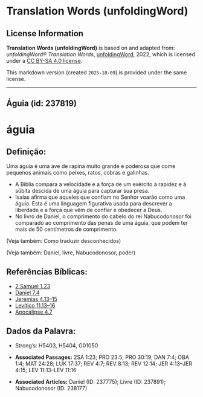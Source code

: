 # Translation Words (unfoldingWord)

## License Information

**Translation Words (unfoldingWord)** is based on and adapted from: _unfoldingWord® Translation Words_, [unfoldingWord](https://unfoldingword.org/utw), 2022, which is licensed under a [CC BY-SA 4.0 license](https://creativecommons.org/licenses/by-sa/4.0/legalcode.en).

This markdown version (created `2025-10-09`) is provided under the same license.



--------------------------------

## Águia (id: 237819)

águia
=====

Definição:
----------

Uma águia é uma ave de rapina muito grande e poderosa que come pequenos animais como peixes, ratos, cobras e galinhas.

* A Bíblia compara a velocidade e a força de um exército à rapidez e à súbita descida de uma águia para capturar sua presa.
* Isaías afirma que aqueles que confiam no Senhor voarão como uma águia. Esta é uma linguagem figurativa usada para descrever a liberdade e a força que vêm de confiar e obedecer a Deus.
* No livro de Daniel, o comprimento do cabelo do rei Nabucodonosor foi comparado ao comprimento das penas de uma águia, que podem ter mais de 50 centímetros de comprimento.

(Veja também: Como traduzir desconhecidos)

(Veja também: Daniel, livre, Nabucodonosor, poder)

Referências Bíblicas:
---------------------

* [2 Samuel 1\.23](https://ref.ly/2Sam1:23)
* [Daniel 7\.4](https://ref.ly/Dan7:4)
* [Jeremias 4\.13–15](https://ref.ly/Jer4:13-Jer4:15)
* [Levítico 11\.13–16](https://ref.ly/Lev11:13-Lev11:16)
* [Apocalipse 4\.7](https://ref.ly/Rev4:7)

Dados da Palavra:
-----------------

* Strong’s: H5403, H5404, G01050

* **Associated Passages:** 2SA 1:23; PRO 23:5; PRO 30:19; DAN 7:4; OBA 1:4; MAT 24:28; LUK 17:37; REV 4:7; REV 8:13; REV 12:14; JER 4:13–JER 4:15; LEV 11:13–LEV 11:16
* **Associated Articles:** Daniel (ID: 237775); Livre (ID: 237891); Nabucodonosor (ID: 238177)

